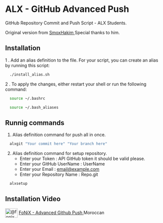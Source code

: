 
# ALX - GitHub Advanced Push

GitHub Repository Commit and Push Script - ALX Students.

Original version from [ SmoxHakim ](https://github.com/smoxhakim/push_to_github) Special thanks to him.
## Installation

1 . Add an alias definition to the file. For your script, you can create an alias by running this script:
```sh
  ./install_alias.sh
```

2 . To apply the changes, either restart your shell or run the following command:
```sh
  source ~/.bashrc
```
```sh
  source ~/.bash_aliases
```
    
## Runnig commands

1. Alias definition command for push all in once.
```sh
  alxgit "Your commit here" "Your branch here"
```

2. Alias definition command for setup repository.
	* Enter your Token : API GitHub token it should be valid please.
	* Enter your GitHub UserName : UserName
	* Enter your Email : email@example.com
	* Enter your Repository Name : Repo.git
```sh
  alxsetup
```

## Installation Video

<a href="https://www.youtube.com/@fonixpr012" target="blank"><img align="center" src="https://raw.githubusercontent.com/rahuldkjain/github-profile-readme-generator/master/src/images/icons/Social/youtube.svg" alt="@fonixpr012" height="30" width="40" /></a> [FoNiX - Advanced Github Push ](https://www.youtube.com/@FoNiXPr012) Moroccan

